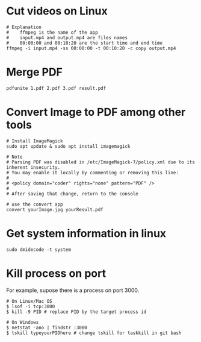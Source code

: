 # Cut videos on Linux

```
# Explanation
#    ffmpeg is the name of the app
#    input.mp4 and output.mp4 are files names
#    00:00:00 and 00:10:20 are the start time and end time
ffmpeg -i input.mp4 -ss 00:00:00 -t 00:10:20 -c copy output.mp4
```

# Merge PDF

```
pdfunite 1.pdf 2.pdf 3.pdf result.pdf
```

# Convert Image to PDF among other tools

```
# Install ImageMagick
sudo apt update & sudo apt install imagemagick

# Note
# Parsing PDF was disabled in /etc/ImageMagick-7/policy.xml due to its inherent insecurity.
# You may enable it locally by commenting or removing this line:
#
# <policy domain="coder" rights="none" pattern="PDF" />
#
# After saving that change, return to the console

# use the convert app
convert yourImage.jpg yourResult.pdf
```

# Get system information in linux

```
sudo dmidecode -t system
```

# Kill process on port

For example, supose there is a process on port 3000.

```
# On Linux/Mac OS
$ lsof -i tcp:3000
$ kill -9 PID # replace PID by the target process id

# On Windows
$ netstat -ano | findstr :3000
$ tskill typeyourPIDhere # change tskill for taskkill in git bash
```
